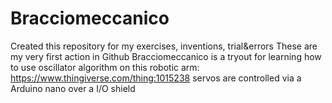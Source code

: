 # Bracciomeccanico
Created this repository for my exercises, inventions, trial&errors
These are my very first action in Github
Bracciomeccanico is a tryout for learning how to use oscillator algorithm on
this robotic arm: https://www.thingiverse.com/thing:1015238
servos are controlled via a Arduino nano over a I/O shield
